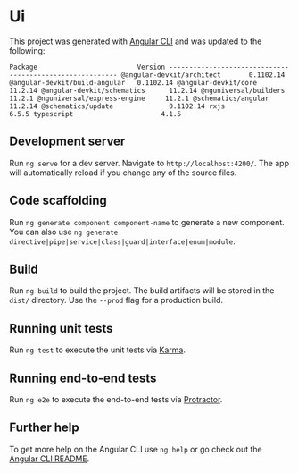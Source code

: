 # Ui

This project was generated with [Angular CLI](https://github.com/angular/angular-cli) and was updated to the following:

` Package                         Version
    ---------------------------------------------------------
    @angular-devkit/architect       0.1102.14
    @angular-devkit/build-angular   0.1102.14
    @angular-devkit/core            11.2.14
    @angular-devkit/schematics      11.2.14
    @nguniversal/builders           11.2.1
    @nguniversal/express-engine     11.2.1
    @schematics/angular             11.2.14
    @schematics/update              0.1102.14
    rxjs                            6.5.5
    typescript                      4.1.5 `

## Development server

Run `ng serve` for a dev server. Navigate to `http://localhost:4200/`. The app will automatically reload if you change any of the source files.

## Code scaffolding

Run `ng generate component component-name` to generate a new component. You can also use `ng generate directive|pipe|service|class|guard|interface|enum|module`.

## Build

Run `ng build` to build the project. The build artifacts will be stored in the `dist/` directory. Use the `--prod` flag for a production build.

## Running unit tests

Run `ng test` to execute the unit tests via [Karma](https://karma-runner.github.io).

## Running end-to-end tests

Run `ng e2e` to execute the end-to-end tests via [Protractor](http://www.protractortest.org/).

## Further help

To get more help on the Angular CLI use `ng help` or go check out the [Angular CLI README](https://github.com/angular/angular-cli/blob/master/README.md).
